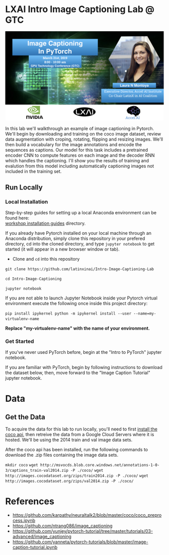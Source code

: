 # LXAI Intro Image Captioning Lab @ GTC 

![Header Image](./images/gtc-lab-header.jpeg)

In this lab we'll walkthrough an example of image captioning in Pytorch. We'll begin by downloading and training on the coco image dataset, review data augmentation with croping, rotating, flipping and resizing images. We'll then build a vocabulary for the image annotations and encode the sequences as captions. Our model for this task includes a pretrained encoder CNN to compute features on each image and the decoder RNN which handles the captioning. I'll show you the results of training and evalution from this model including automatically captioning images not included in the training set.

## Run Locally

### Local Installation

Step-by-step guides for setting up a local Anaconda environment can be found here:  
[workshop installation guides](https://github.com/AccelAI/AI-Workshop-Installation-Guides) directory.


If you already have Pytorch installed on your local machine through an Anaconda distribution, simply clone this repository in your prefered directory, cd into the cloned directory, and type `jupyter notebook` to get started (it will appear in a new browser window or tab).

- Clone and `cd` into this repository

`git clone https://github.com/latinxinai/Intro-Image-Captioning-Lab`

`cd Intro-Image-Captioning`

`jupyter notebook`

If you are not able to launch Jupyter Notebook inside your Pytorch virtual environment execute the following once inside this project directory:

`pip install ipykernel
python -m ipykernel install --user --name=my-virtualenv-name`

**Replace "my-virtualenv-name" with the name of your environment.**

### Get Started

If you've never used PyTorch before, begin at the "Intro to PyTorch" jupyter notebook.

If you are familiar with PyTorch, begin by following instructions to download the dataset below, then, move forward to the "Image Caption Tutorial" jupyter notebook.

# Data

## Get the Data
To acquire the data for this lab to run locally, you'll need to first [install the coco api](http://cocodataset.org/#download), then retreive the data from a Google Cloud Servers where it is hosted. We'll be using the 2014 train and val image data sets.

After the coco api has been installed, run the following commands to download the .zip files containing the image data sets.

`mkdir coco`
`wget http://msvocds.blob.core.windows.net/annotations-1-0-3/captions_train-val2014.zip -P ./coco/`
`wget http://images.cocodataset.org/zips/train2014.zip -P ./coco/`
`wget http://images.cocodataset.org/zips/val2014.zip -P ./coco/`



# References
* https://github.com/karpathy/neuraltalk2/blob/master/coco/coco_preprocess.ipynb
* https://github.com/ntrang086/image_captioning
* https://github.com/yunjey/pytorch-tutorial/tree/master/tutorials/03-advanced/image_captioning
* https://github.com/yanneta/pytorch-tutorials/blob/master/image-caption-tutorial.ipynb
